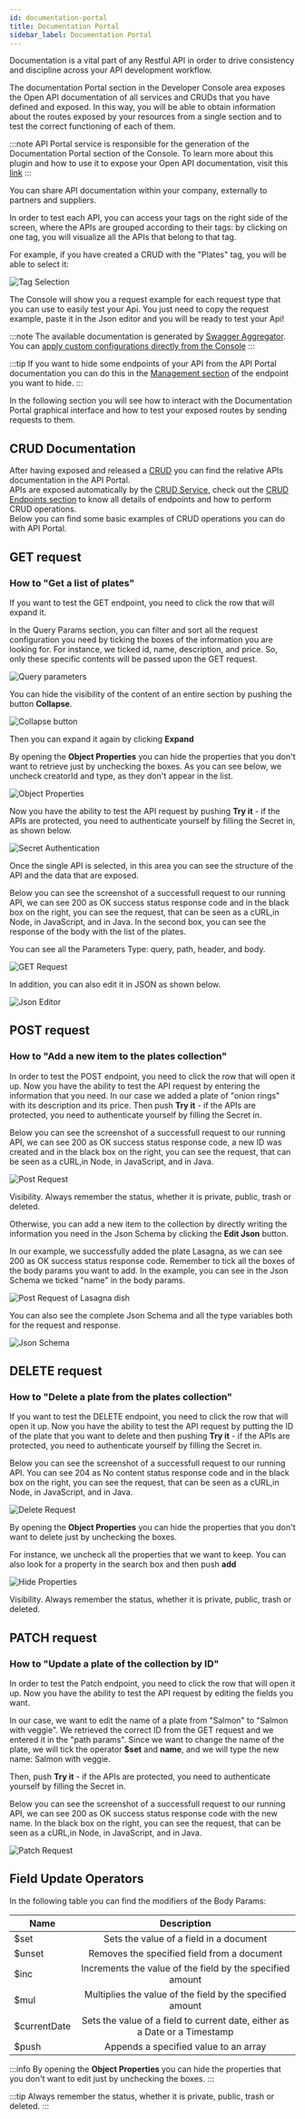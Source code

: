 ```yaml
---
id: documentation-portal
title: Documentation Portal
sidebar_label: Documentation Portal
---
```


Documentation is a vital part of any Restful API in order to drive consistency and discipline across your API development workflow.

The documentation Portal section in the Developer Console area exposes the Open API documentation of all services and CRUDs that you have defined and exposed. In this way, you will be able to obtain information about the routes exposed by your resources from a single section and to test the correct functioning of each of them.

:::note
API Portal service is responsible for the generation of the Documentation Portal section of the Console. To learn more about this plugin and how to use it to expose your Open API documentation, visit this [link](/runtime-components/plugins/api-portal/10_overview.md)
:::

You can share API documentation within your company, externally to partners and suppliers.

In order to test each API, you can access your tags on the right side of the screen, where the APIs are grouped according to their tags: by clicking on one tag, you will visualize all the APIs that belong to that tag.

For example, if you have created a CRUD with the "Plates" tag, you will be able to select it:

![Tag Selection](./img/listPlates.png)

The Console will show you a request example for each request type that you can use to easily test your Api. You just need to copy the request example, paste it in the Json editor and you will be ready to test your Api!

:::note
The available documentation is generated by [Swagger Aggregator](/runtime-components/plugins/swagger-aggregator/10_overview.md).  
You can [apply custom configurations directly from the Console](/products/console/api-console/advanced-section/swagger-aggregator/configuration.md)
:::

:::tip
If you want to hide some endpoints of your API from the API Portal documentation you can do this in the [Management section](/products/console/api-console/api-design/endpoints.md#manage-the-visibility-of-your-endpoints) of the endpoint you want to hide.
:::

In the following section you will see how to interact with the Documentation Portal graphical interface and how to test your exposed routes by sending requests to them.

## CRUD Documentation

After having exposed and released a [CRUD](/products/console/api-console/api-design/crud_advanced.md) you can find the relative APIs documentation in the API Portal.  
APIs are exposed automatically by the [CRUD Service](/runtime-components/plugins/crud-service/10_overview_and_usage.md), check out the [CRUD Endpoints section](/runtime-components/plugins/crud-service/10_overview_and_usage.md#crud-endpoints) to know all details of endpoints and how to perform CRUD operations.  
Below you can find some basic examples of CRUD operations you can do with API Portal.

## GET request

### How to "Get a list of plates"

If you want to test the GET endpoint, you need to click the row that will expand it.

In the Query Params section, you can filter and sort all the request configuration you need by ticking the boxes of the information you are looking for. For instance, we ticked id, name, description, and price. So, only these specific contents will be passed upon the GET request.

![Query parameters](./img/queryParams.png)

You can hide the visibility of the content of an entire section by pushing the button **Collapse**.

![Collapse button](./img/expand.png)

Then you can expand it again by clicking **Expand**

By opening the **Object Properties** you can hide the properties that you don't want to retrieve just by unchecking the boxes.
As you can see below, we uncheck creatorId and type, as they don't appear in the list.

![Object Properties](./img/object-properties.png)

Now you have the ability to test the API request by pushing **Try it** - if the APIs are protected, you need to authenticate yourself by filling the Secret in, as shown below.

![Secret Authentication](./img/secretPlates.png)

Once the single API is selected, in this area you can see the structure of the API and the data that are exposed.

Below you can see the screenshot of a successfull request to our running API, we can see 200 as OK success status response code and in the black box on the right, you can see the request, that can be seen as a cURL,in Node, in JavaScript, and in Java.
In the second box, you can see the response of the body with the list of the plates.

You can see all the Parameters Type: query, path, header, and body.

![GET Request](./img/GET.png)

In addition, you can also edit it in JSON as shown below.

![Json Editor](./img/editJSON.png)

## POST request

### How to "Add a new item to the plates collection"

In order to test the POST endpoint, you need to click the row that will open it up. Now you have the ability to test the API request by entering the information that you need.
In our case we added a plate of "onion rings" with its description and its price.
Then push **Try it** - if the APIs are protected, you need to authenticate yourself by filling the Secret in.

Below you can see the screenshot of a successfull request to our running API, we can see 200 as OK success status response code, a new ID was created and in the black box on the right, you can see the request, that can be seen as a cURL,in Node, in JavaScript, and in Java.

![Post Request](./img/PostOnion.png)

Visibility. Always remember the status, whether it is private, public, trash or deleted.

Otherwise, you can add a new item to the collection by directly writing the information you need in the Json Schema by clicking the **Edit Json** button.

In our example, we successfully added the plate Lasagna, as we can see 200 as OK success status response code.
Remember to tick all the boxes of the body params you want to add. In the example, you can see in the Json Schema we ticked "name" in the body params.

![Post Request of Lasagna dish](./img/postLasagna.png)

You can also see the complete Json Schema and all the type variables both for the request and response.

![Json Schema](./img/json.png)

## DELETE request

### How to "Delete a plate from the plates collection"

If you want to test the DELETE endpoint, you need to click the row that will open it up. Now you have the ability to test the API request by putting the ID of the plate that you want to delete and then pushing **Try it** - if the APIs are protected, you need to authenticate yourself by filling the Secret in.

Below you can see the screenshot of a successfull request to our running API. You can see 204 as No content status response code and in the black box on the right, you can see the request, that can be seen as a cURL,in Node, in JavaScript, and in Java.

![Delete Request](./img/deleteOnion.png)

By opening the **Object Properties** you can hide the properties that you don't want to delete just by unchecking the boxes.

For instance, we uncheck all the properties that we want to keep.
You can also look for a property in the search box and then push **add**

![Hide Properties](./img/properties.png)

Visibility. Always remember the status, whether it is private, public, trash or deleted.

## PATCH request

### How to "Update a plate of the collection by ID"

In order to test the Patch endpoint, you need to click the row that will open it up. Now you have the ability to test the API request by editing the fields you want.

In our case, we want to edit the name of a plate from "Salmon" to "Salmon with veggie". We retrieved the correct ID from the GET request and we entered it in the "path params". Since we want to change the name of the plate, we will tick the operator **$set** and **name**, and we will type the new name: Salmon with veggie.

Then, push **Try it** - if the APIs are protected, you need to authenticate yourself by filling the Secret in.

Below you can see the screenshot of a successfull request to our running API, we can see 200 as OK success status response code with the new name. In the black box on the right, you can see the request, that can be seen as a cURL,in Node, in JavaScript, and in Java.

![Patch Request](./img/patchPlate.png)

## Field Update Operators

In the following table you can find the modifiers of the Body Params:

| Name          | Description                                                               |
| ------------- |:-------------------------------------------------------------------------:|
| $set          |Sets the value of a field in a document                                    |
| $unset        |Removes the specified field from a document                                |
| $inc          |Increments the value of the field by the specified amount                  |
| $mul          |Multiplies the value of the field by the specified amount                  |
| $currentDate  |Sets the value of a field to current date, either as a Date or a Timestamp |
| $push         |Appends a specified value to an array                                      |

:::info
By opening the **Object Properties** you can hide the properties that you don't want to edit just by unchecking the boxes.
:::

:::tip
Always remember the status, whether it is private, public, trash or deleted.
:::
